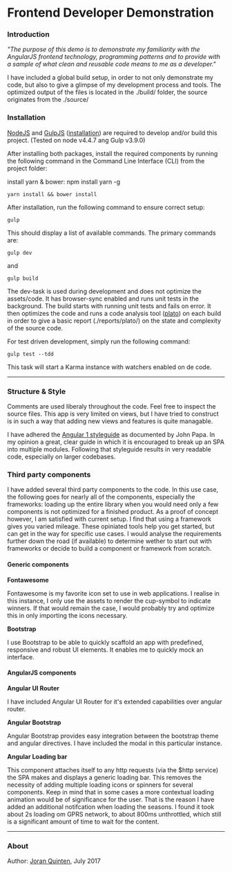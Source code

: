 Frontend Developer Demonstration
=======

### Introduction

_"The purpose of this demo is to demonstrate my familiarity with the AngularJS frontend technology, programming patterns and to provide with a sample of what clean and reusable code means to me as a developer."_

I have included a global build setup, in order to not only demonstrate my code, but also to give a glimpse of my development process and tools. The optimized output of the files is located in the ./build/ folder, the source originates from the ./source/

### Installation

[NodeJS](https://nodejs.org/) and [GulpJS](http://gulpjs.com/) ([installation](https://github.com/gulpjs/gulp/blob/master/docs/getting-started.md)) are required to develop and/or build this project. (Tested on node v4.4.7 ang Gulp v3.9.0)

After installing both packages, install the required components by running the following command in the Command Line Interface (CLI) from the project folder:

  install yarn & bower: npm install yarn -g

    yarn install && bower install

After installation, run the following command to ensure correct setup:

    gulp

This should display a list of available commands. The primary commands are:

    gulp dev

and

    gulp build

The dev-task is used during development and does not optimize the assets/code. It has browser-sync enabled and runs unit tests in the background. The build starts with running unit tests and fails on error. It then optimizes the code and runs a code analysis tool ([plato](https://github.com/es-analysis/plato)) on each build in order to give a basic report (./reports/plato/) on the state and complexity of the source code.

For test driven development, simply run the following command:

    gulp test --tdd

This task will start a Karma instance with watchers enabled on de code.

---

### Structure & Style

Comments are used liberaly throughout the code. Feel free to inspect the source files. This app is very limited on views, but I have tried to construct is in such a way that adding new views and features is quite managable.

I have adhered the [Angular 1 styleguide](https://github.com/johnpapa/angular-styleguide/blob/master/a1/README.md) as documented by John Papa. In my opinion a great, clear guide in which it is encouraged to break up an SPA into multiple modules. Following that styleguide results in very readable code, especially on larger codebases.

### Third party components

I have added several third party components to the code. In this use case, the following goes for nearly all of the components, especially the frameworks: loading up the entire library when you would need only a few components is not optimized for a finished product. As a proof of concept however, I am satisfied with current setup.
I find that using a framework gives you varied mileage. These opiniated tools help you get started, but can get in the way for specific use cases. I would analyse the requirements further down the road (if available) to determine wether to start out with frameworks or decide to build a component or framework from scratch.

#### Generic components

**Fontawesome**

Fontawesome is my favorite icon set to use in web applications. I realise in this instance, I only use the assets to render the cup-symbol to indicate winners. If that would remain the case, I would probably try and optimize this in only importing the icons necessary.

**Bootstrap**

I use Bootstrap to be able to quickly scaffold an app with predefined, responsive and robust UI elements. It enables me to quickly mock an interface.

#### AngularJS components

**Angular UI Router**

I have included Angular UI Router for it's extended capabilities over angular router.

**Angular Bootstrap**

Angular Bootstrap provides easy integration between the bootstrap theme and angular directives. I have included the modal in this particular instance.

**Angular Loading bar**

This component attaches itself to any http requests (via the $http service) the SPA makes and displays a generic loading bar. This removes the necessity of adding multiple loading icons or spinners for several components. Keep in mind that in some cases a more contextual loading animation would be of significance for the user. That is the reason I have added an additional notifcation when loading the seasons. I found it took about 2s loading om GPRS network, to about 800ms unthrottled, which still is a significant amount of time to wait for the content.

---

### About

Author: [Joran Quinten](mailto:joran@joranquinten.nl), July 2017
